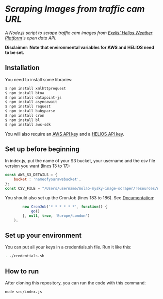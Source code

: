 # _Scraping Images from traffic cam URL_

_A Node.js script to scrape traffic cam images from [Exelis’ Helios Weather Platform](https://helios.earth/explore/login)'s open data API._

__Disclaimer: Note that environmental variables for AWS and HELIOS need to be set.__

## Installation
You need to install some libraries:

```Bash
$ npm install xmlhttprequest
$ npm install btoa
$ npm install datapoint-js
$ npm install asyncawait
$ npm install request
$ npm install babyparse
$ npm install cron
$ npm install bl
$ npm install aws-sdk
```

You will also require an [AWS API key](http://docs.aws.amazon.com/ses/latest/DeveloperGuide/get-aws-keys.html) and a [HELIOS API key](https://helios.earth/developers/api/session/).

## Set up before beginning

In index.js, put the name of your S3 bucket, your username and the csv file version you want (lines 13 to 17):

```JavaScript
const AWS_S3_DETAILS = {
    bucket : 'nameofyourawsbucket',
};
const CSV_FILE = "/Users/username/molab-mysky-image-scraper/resources/webcams1.csv" //Scrape for one cam
```

You should also set up the CronJob (lines 183 to 186). See [Documentation](https://github.com/ncb000gt/node-cron):

```JavaScript
        new CronJob('* * * * * *', function() {
            go()
        }, null, true, 'Europe/London')
    );
```

## Set up your environment

You can put all your keys in a credentials.sh file. Run it like this:

```Bash
. ./credentials.sh
```

## How to run

After cloning this repository, you can run the code with this command:

```Bash
node src/index.js
```
